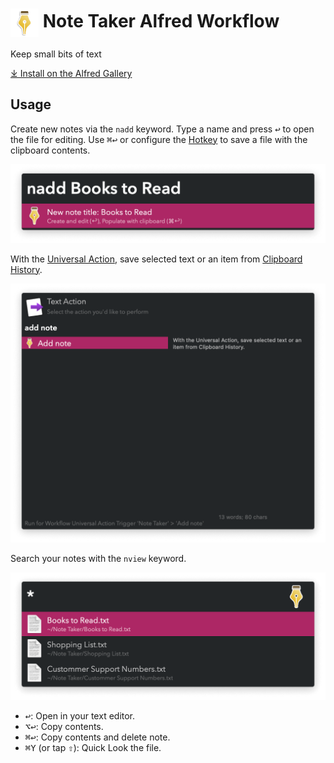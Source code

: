 # <img src='Workflow/icon.png' width='45' align='center' alt='icon'> Note Taker Alfred Workflow

Keep small bits of text

[⤓ Install on the Alfred Gallery](https://alfred.app/workflows/vitor/note-taker)

## Usage

Create new notes via the `nadd` keyword. Type a name and press <kbd>↩&#xFE0E;</kbd> to open the file for editing. Use <kbd>⌘</kbd><kbd>↩&#xFE0E;</kbd> or configure the [Hotkey](https://www.alfredapp.com/help/workflows/triggers/hotkey/) to save a file with the clipboard contents.

![Alfred search for nadd](Workflow/images/about/nadd.png)

With the [Universal Action](https://www.alfredapp.com/help/features/universal-actions/), save selected text or an item from [Clipboard History](https://www.alfredapp.com/help/features/clipboard/).

![Universal Action for add note](Workflow/images/about/ua.png)

Search your notes with the `nview` keyword.

![Alfred search for nview](Workflow/images/about/nview.png)

* <kbd>↩&#xFE0E;</kbd>: Open in your text editor.
* <kbd>⌥</kbd><kbd>↩&#xFE0E;</kbd>: Copy contents.
* <kbd>⌘</kbd><kbd>↩&#xFE0E;</kbd>: Copy contents and delete note.
* <kbd>⌘</kbd><kbd>Y</kbd> (or tap <kbd>⇧</kbd>): Quick Look the file.
